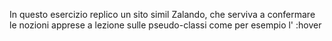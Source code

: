 In questo esercizio replico un sito simil Zalando, che serviva a confermare le nozioni apprese a lezione sulle pseudo-classi come per esempio l' :hover